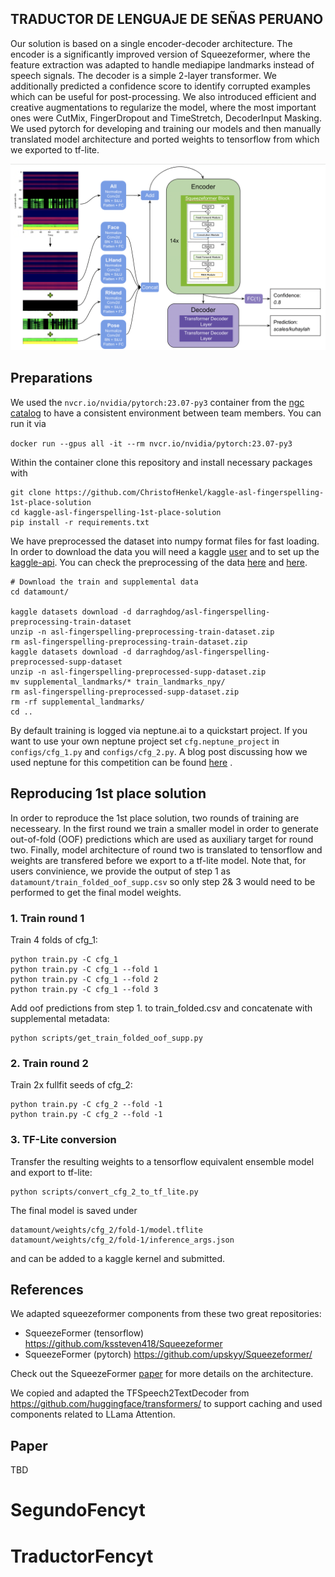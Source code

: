 ## TRADUCTOR DE LENGUAJE DE SEÑAS PERUANO

Our solution is based on a single encoder-decoder architecture. The encoder is a significantly improved version of Squeezeformer, where the feature extraction was adapted to handle mediapipe landmarks instead of speech signals. The decoder is a simple 2-layer transformer. We additionally predicted a confidence score to identify corrupted examples which can be useful for post-processing. We also introduced efficient and creative augmentations to regularize the model, where the most important ones were CutMix, FingerDropout and TimeStretch, DecoderInput Masking. We used pytorch for developing and training our models and then manually translated model architecture and ported weights to tensorflow from which we exported to tf-lite.

![](architecture_overview.png)







## Preparations

We used the `nvcr.io/nvidia/pytorch:23.07-py3` container from the [ngc catalog](https://catalog.ngc.nvidia.com/orgs/nvidia/containers/pytorch) to have a consistent environment between team members. You can run it via

`docker run --gpus all -it --rm nvcr.io/nvidia/pytorch:23.07-py3`

Within the container clone this repository and install necessary packages with 
```
git clone https://github.com/ChristofHenkel/kaggle-asl-fingerspelling-1st-place-solution
cd kaggle-asl-fingerspelling-1st-place-solution
pip install -r requirements.txt
```

We have preprocessed the dataset into numpy format files for fast loading. In order to download the data you will need a kaggle [user](https://www.kaggle.com/) and to set up the [kaggle-api](https://github.com/Kaggle/kaggle-api).
You can check the preprocessing of the data [here](https://www.kaggle.com/code/darraghdog/asl-fingerspelling-preprocessing-train) and [here](https://www.kaggle.com/code/darraghdog/asl-fingerspelling-preprocessing-supplemental). 

```
# Download the train and supplemental data
cd datamount/

kaggle datasets download -d darraghdog/asl-fingerspelling-preprocessing-train-dataset
unzip -n asl-fingerspelling-preprocessing-train-dataset.zip
rm asl-fingerspelling-preprocessing-train-dataset.zip
kaggle datasets download -d darraghdog/asl-fingerspelling-preprocessed-supp-dataset
unzip -n asl-fingerspelling-preprocessed-supp-dataset.zip 
mv supplemental_landmarks/* train_landmarks_npy/
rm asl-fingerspelling-preprocessed-supp-dataset.zip
rm -rf supplemental_landmarks/
cd ..
```

By default training is logged via neptune.ai to a quickstart project. If you want to use your own neptune project set `cfg.neptune_project` in `configs/cfg_1.py` and `configs/cfg_2.py`. A blog post discussing how we used neptune for this competition can be found [here](https://www.medium.com/@darragh.hanley_94135/mastering-mlops-with-neptune-ai-84e635d36bf2) . 



## Reproducing 1st place solution

In order to reproduce the 1st place solution, two rounds of training are necesseary. In the first round we train a smaller model in order to generate out-of-fold (OOF) predictions which are used as auxiliary target for round two. Finally, model architecture of round two is translated to tensorflow and weights are transfered before we export to a tf-lite model. Note that, for users convinience, we provide the output of step 1 as `datamount/train_folded_oof_supp.csv` so only step 2& 3 would need to be performed to get the final model weights.

      
### 1. Train round 1

Train 4 folds of cfg_1:

```
python train.py -C cfg_1
python train.py -C cfg_1 --fold 1
python train.py -C cfg_1 --fold 2
python train.py -C cfg_1 --fold 3
```

Add oof predictions from step 1. to train_folded.csv and concatenate with supplemental metadata:

```
python scripts/get_train_folded_oof_supp.py 
```

### 2. Train round 2

Train 2x fullfit seeds of cfg_2:

```
python train.py -C cfg_2 --fold -1
python train.py -C cfg_2 --fold -1
```

### 3. TF-Lite conversion

Transfer the resulting weights to a tensorflow equivalent ensemble model and export to tf-lite:

```
python scripts/convert_cfg_2_to_tf_lite.py  
```


The final model is saved under

```
datamount/weights/cfg_2/fold-1/model.tflite 
datamount/weights/cfg_2/fold-1/inference_args.json
```
and can be added to a kaggle kernel and submitted.


## References

We adapted squeezeformer components from these two great repositories: 

- SqueezeFormer (tensorflow) https://github.com/kssteven418/Squeezeformer
- SqueezeFormer (pytorch) https://github.com/upskyy/Squeezeformer/

Check out the SqueezeFormer [paper](https://arxiv.org/pdf/2206.00888.pdf) for more details on the architecture.

We copied and adapted the TFSpeech2TextDecoder from https://github.com/huggingface/transformers/ to support caching and used components related to LLama Attention.

## Paper 

TBD
      
      
      
# SegundoFencyt
# TraductorFencyt
